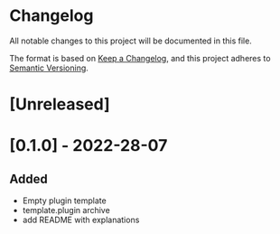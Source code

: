Changelog
=========

All notable changes to this project will be documented in this file.

The format is based on [Keep a Changelog](https://keepachangelog.com/en/1.0.0/),
and this project adheres to [Semantic Versioning](https://semver.org/spec/v2.0.0.html).

[Unreleased]
============

[0.1.0] - 2022-28-07
====================

Added
-----

 - Empty plugin template
 - template.plugin archive
 - add README with explanations
